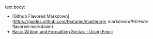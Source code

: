 text body:

* [Github Flavored Markdown](https://guides.github.com/features/mastering-
markdown/#GitHub-flavored-markdown)
* [Basic Writing and Formatting Syntax - Using Emoji][2]

[1]: https://guides.github.com/features/mastering-markdown/#GitHub-flavored-markdown
[2]: https://help.github.com/articles/basic-writing-and-formatting-syntax/#using-emoji
